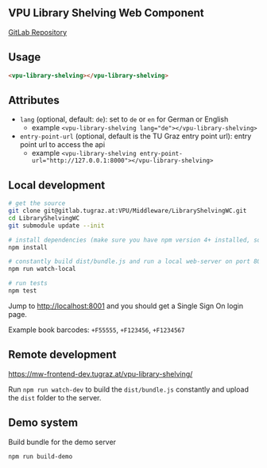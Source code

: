 ## VPU Library Shelving Web Component

[GitLab Repository](https://gitlab.tugraz.at/VPU/Middleware/LibraryShelvingWC)

## Usage

```html
<vpu-library-shelving></vpu-library-shelving>
```

## Attributes

- `lang` (optional, default: `de`): set to `de` or `en` for German or English
    - example `<vpu-library-shelving lang="de"></vpu-library-shelving>`
- `entry-point-url` (optional, default is the TU Graz entry point url): entry point url to access the api
    - example `<vpu-library-shelving entry-point-url="http://127.0.0.1:8000"></vpu-library-shelving>`

## Local development

```bash
# get the source
git clone git@gitlab.tugraz.at:VPU/Middleware/LibraryShelvingWC.git
cd LibraryShelvingWC
git submodule update --init

# install dependencies (make sure you have npm version 4+ installed, so symlinks to the git submodules are created automatically)
npm install

# constantly build dist/bundle.js and run a local web-server on port 8001 
npm run watch-local

# run tests
npm test
```

Jump to <http://localhost:8001> and you should get a Single Sign On login page.

Example book barcodes: `+F55555`, `+F123456`, `+F1234567`


## Remote development

<https://mw-frontend-dev.tugraz.at/vpu-library-shelving/>

Run `npm run watch-dev` to build the `dist/bundle.js` constantly and upload the `dist` folder to the server.

## Demo system

Build bundle for the demo server

```bash
npm run build-demo
```
